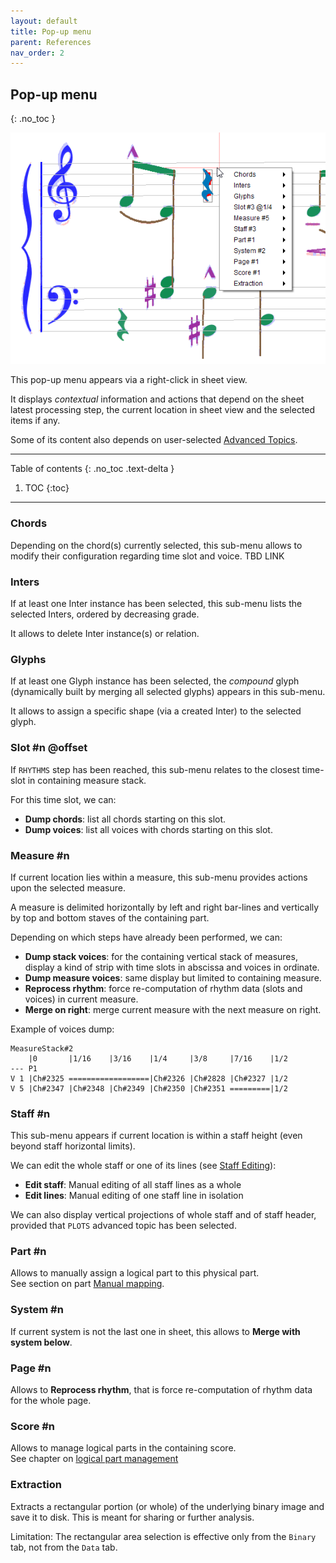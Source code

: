 ```yaml
---
layout: default
title: Pop-up menu
parent: References
nav_order: 2
---
```

## Pop-up menu
{: .no_toc }

![](../assets/images/popup_menu.png)

This pop-up menu appears via a right-click in sheet view.

It displays _contextual_ information and actions that depend on the sheet latest processing step,
the current location in sheet view and the selected items if any.

Some of its content also depends on user-selected [Advanced Topics](../advanced/topics.md).

---
Table of contents
{: .no_toc .text-delta }

1. TOC
{:toc}
---

### Chords
Depending on the chord(s) currently selected, this sub-menu allows to modify their configuration
regarding time slot and voice.
TBD LINK

### Inters
If at least one Inter instance has been selected, this sub-menu lists the selected Inters,
ordered by decreasing grade.

It allows to delete Inter instance(s) or relation.

### Glyphs
If at least one Glyph instance has been selected, the _compound_ glyph
(dynamically built by merging all selected glyphs) appears in this sub-menu.

It allows to assign a specific shape (via a created Inter) to the selected glyph.

### Slot #n @offset
If `RHYTHMS` step has been reached, this sub-menu relates to the closest time-slot in containing
measure stack.

For this time slot, we can:
* **Dump chords**: list all chords starting on this slot.
* **Dump voices**: list all voices with chords starting on this slot.

### Measure #n
If current location lies within a measure, this sub-menu provides actions upon the selected measure.

A measure is delimited horizontally by left and right bar-lines and vertically by top and bottom
staves of the containing part.

Depending on which steps have already been performed, we can:
* **Dump stack voices**: for the containing vertical stack of measures, display a kind of strip
with time slots in abscissa and voices in ordinate.
* **Dump measure voices**: same display but limited to containing measure.
* **Reprocess rhythm**: force re-computation of rhythm data (slots and voices) in current measure.
* **Merge on right**: merge current measure with the next measure on right.

Example of voices dump:
```
MeasureStack#2
    |0       |1/16    |3/16    |1/4     |3/8     |7/16    |1/2
--- P1
V 1 |Ch#2325 ==================|Ch#2326 |Ch#2828 |Ch#2327 |1/2
V 5 |Ch#2347 |Ch#2348 |Ch#2349 |Ch#2350 |Ch#2351 =========|1/2
```

### Staff #n
This sub-menu appears if current location is within a staff height
(even beyond staff horizontal limits).

We can edit the whole staff or one of its lines (see [Staff Editing](../ui_tools/staff_editor.md)):
- **Edit staff**: Manual editing of all staff lines as a whole
- **Edit lines**: Manual editing of one staff line in isolation

We can also display vertical projections of whole staff and of staff header,
provided that ``PLOTS`` advanced topic has been selected.

### Part #n
Allows to manually assign a logical part to this physical part.  
See section on part [Manual mapping](../specific/logical_parts.md#manual-mapping).

### System #n
If current system is not the last one in sheet, this allows to **Merge with system below**.

### Page #n
Allows to **Reprocess rhythm**, that is force re-computation of rhythm data for the whole page.

### Score #n
Allows to manage logical parts in the containing score.  
See chapter on [logical part management](../specific/logical_parts.md)

### Extraction
Extracts a rectangular portion (or whole) of the underlying binary image and save it to disk.
This is meant for sharing or further analysis.

Limitation: The rectangular area selection is effective only from the `Binary` tab,
not from the `Data` tab.
